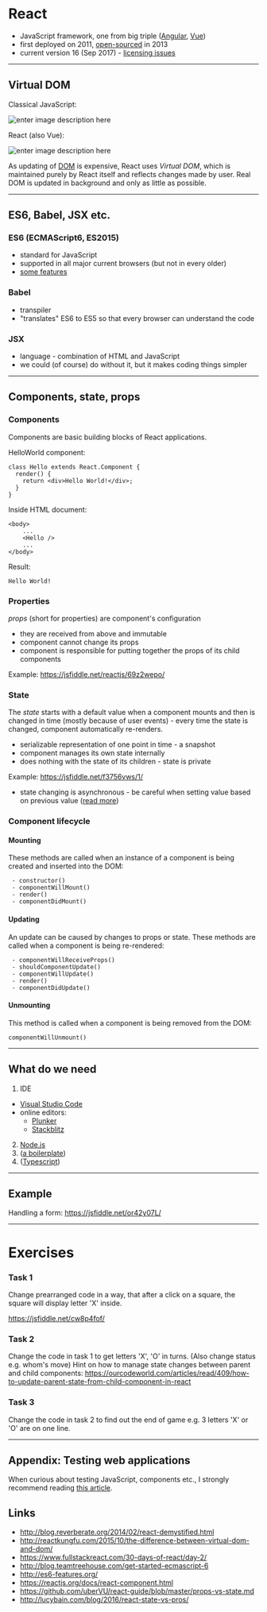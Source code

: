 ﻿React
========

 - JavaScript framework, one from big triple ([Angular](https://angularjs.org/), [Vue](https://vuejs.org/))
 - first deployed on 2011, [open-sourced](https://github.com/facebook/react) in 2013
 - current version 16 (Sep 2017) - [licensing issues](https://thenextweb.com/dd/2017/09/25/facebook-re-licenses-react-mit-license-developer-backlash/)

----------

## Virtual DOM

Classical JavaScript:

![enter image description here](https://docs.google.com/drawings/d/1sLx_t031l82kP3Gq7547C1sGcQWgIxViPYfxCo-ZJto/pub?w=340&h=205)

React (also Vue):

![enter image description here](https://docs.google.com/drawings/d/11ugBTwDkqn6p2n5Fkps1p3Elp8ZToIRzXzvM4LJMYaU/pub?w=543&h=229)

As updating of [DOM](https://www.w3schools.com/js/js_htmldom.asp) is expensive, React uses *Virtual DOM*, which is maintained purely by React itself and reflects changes made by user. Real DOM is updated in background and only as little as possible.

----------

ES6, Babel, JSX etc.
----------

### ES6 (ECMAScript6, ES2015)
- standard for JavaScript
- supported in all major current browsers (but not in every older)
- [some features](http://blog.teamtreehouse.com/get-started-ecmascript-6)

### Babel
- transpiler 
- "translates" ES6 to ES5 so that every browser can understand the code

### JSX
- language - combination of HTML and JavaScript
- we could (of course) do without it, but it makes coding things simpler 

----------
Components, state, props
----------

### Components

Components are basic building blocks of React applications.

HelloWorld component:

    class Hello extends React.Component {
      render() {
        return <div>Hello World!</div>;
      }
    }

Inside HTML document:

    <body>
	    ...
	    <Hello />
	    ...
	</body>

Result:

    Hello World!


### Properties

*props* (short for properties) are component's configuration

- they are received from above and immutable
- component cannot change its props
- component is responsible for putting together the props of its child components

Example: https://jsfiddle.net/reactjs/69z2wepo/

### State

The *state* starts with a default value when a component mounts and then is changed in time (mostly because of user events) - every time the state is changed, component automatically re-renders. 

- serializable representation of one point in time - a snapshot
- component manages its own state internally
- does nothing with the state of its children - state is private

Example: https://jsfiddle.net/f3756vws/1/

- state changing is asynchronous - be careful when setting value based on previous value ([read more](http://lucybain.com/blog/2016/react-state-vs-pros/))

### Component lifecycle

#### Mounting
These methods are called when an instance of a component is being created and inserted into the DOM:

     - constructor() 
     - componentWillMount() 
     - render()
     - componentDidMount()

#### Updating
An update can be caused by changes to props or state. These methods are called when a component is being re-rendered:

     - componentWillReceiveProps() 
     - shouldComponentUpdate()
     - componentWillUpdate() 
     - render() 
     - componentDidUpdate()

#### Unmounting
This method is called when a component is being removed from the DOM:

    componentWillUnmount()
    

--------
## What do we need

1. IDE
- [Visual Studio Code](https://code.visualstudio.com/)
- online editors:
  * [Plunker](https://plnkr.co/)
  * [Stackblitz](https://stackblitz.com/)
2. [Node.js](https://nodejs.org/en/download/)
3. ([a boilerplate](https://www.andrewhfarmer.com/starter-project/))
4. ([Typescript](https://www.typescriptlang.org/))

--------
## Example

Handling a form: https://jsfiddle.net/or42y07L/

--------

Exercises
=====

### Task 1
Change prearranged code in a way, that after a click on a square, the square will display letter 'X' inside.

https://jsfiddle.net/cw8p4fof/

### Task 2
Change the code in task 1 to get letters 'X', 'O' in turns. (Also change status e.g. whom's move)
Hint on how to manage state changes between parent and child components: https://ourcodeworld.com/articles/read/409/how-to-update-parent-state-from-child-component-in-react 

### Task 3
Change the code in task 2 to find out the end of game e.g. 3 letters 'X' or 'O' are on one line.


--------
## Appendix: Testing web applications

When curious about testing JavaScript, components etc., I strongly recommend reading [this article](https://medium.com/powtoon-engineering/a-complete-guide-to-testing-javascript-in-2017-a217b4cd5a2a).

## Links

 - http://blog.reverberate.org/2014/02/react-demystified.html 
 - http://reactkungfu.com/2015/10/the-difference-between-virtual-dom-and-dom/
 - https://www.fullstackreact.com/30-days-of-react/day-2/
 - http://blog.teamtreehouse.com/get-started-ecmascript-6
 - http://es6-features.org/
 - https://reactjs.org/docs/react-component.html
 - https://github.com/uberVU/react-guide/blob/master/props-vs-state.md
 - http://lucybain.com/blog/2016/react-state-vs-pros/
